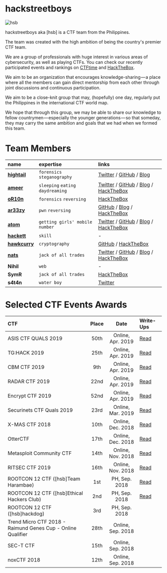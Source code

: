 # hackstreetboys

![hsb](https://i.imgur.com/X5q5l2i.jpg)

hackstreetboys aka [hsb] is a CTF team from the Philippines.

The team was created with the high ambition of being the country's premier CTF team.

We are a group of professionals with huge interest in various areas of cybersecurity, as well as playing CTFs. You can check our recently participated events and rankings on [CTFtime](https://ctftime.org/team/43377) and [HackTheBox](https://www.hackthebox.eu/home/teams/profile/1246).

We aim to be an organization that encourages knowledge-sharing — a place where all the members can gain direct mentorship from each other through joint discussions and continuous participation. 

We aim to be a close-knit group that may, (hopefully) one day, regularly put the Philippines in the international CTF world map. 

We hope that through this group, we may be able to share our knowledge to fellow countrymen — especially the younger generations — so that someday, they may carry the same ambition and goals that we had when we formed this team.

# Team Members

| name        | expertise          | links |
|:-------------|:------------------|:------|
| [**hightail**](https://ctftime.org/user/27765) | `forensics` `steganography` | [Twitter](https://twitter.com/mzer0n) / [GitHub](https://github.com/monliclican) / [Blog](https://medium.com/@monliclican) |
| [**ameer**](https://ethicalhackers.club/) | `sleeping` `eating` `daydreaming`  | [Twitter](https://twitter.com/ameerpornillos) / [GitHub](https://github.com/ameerpornillos) / [Blog](https://ethicalhackers.club/) / [HackTheBox](https://www.hackthebox.eu/profile/7252) |
| [**oR10n**](https://ctftime.org/user/27824) | `forensics` `reversing`      | [HackTheBox](https://www.hackthebox.eu/home/users/profile/12604)  |
| [**ar33zy**](https://ctftime.org/user/38734) | `pwn` `reversing` | [GitHub](https://github.com/ar33zy) / [Blog](https://medium.com/@ar33zy) / [HackTheBox](https://www.hackthebox.eu/home/users/profile/26849) |
| [**atom**](https://ctftime.org/user/31677) | `getting girls' mobile number` | [Twitter](https://twitter.com/@ajdumanhug) / [GitHub](https://github.com/ajdumanhug) / [Blog](https://medium.com/@ajdumanhug) / [HackTheBox](https://www.hackthebox.eu/home/users/profile/55589) |
| [**hackett**](https://ctftime.org/user/45247) | `skill` | -  |
| [**hawkcurry**](https://ctftime.org/user/44130) | `cryptography` | [GitHub](https://github.com/pberba) / [HackTheBox](https://www.hackthebox.eu/home/users/profile/26847) |
| [**nats**](https://ctftime.org/user/46414) | `jack of all trades` | [Twitter](https://twitter.com/nandwaninathu) / [GitHub](https://github.com/nathunandwani) / [Blog](https://nandtech.co) / [HackTheBox](https://www.hackthebox.eu/home/users/profile/19087) |
| **Nihil** | `web` | -  |
| **SymR** | `jack of all trades` | [HackTheBox](https://www.hackthebox.eu/home/users/profile/50201) |
| **s4t4n** | `water boy` | [Twitter](https://twitter.com/s4t4n0x5f7068) |

# Selected CTF Events Awards

| CTF                                       | Place      | Date                                 | Write-Ups |
|:------------------------------------------|:----------:|:-------------------------------------:|:---------|
| ASIS CTF QUALS 2019                       | 50th |                    Online, Apr. 2019 | [Read](https://medium.com/hackstreetboys/tagged/asis-ctf-2019) |
| TG:HACK 2019                              | 25th |                    Online, Apr. 2019 | [Read](https://medium.com/hackstreetboys/tagged/tghack2019) |
| CBM CTF 2019                              | 9th  |                    Online, Apr. 2019 | [Read](https://medium.com/hackstreetboys/tagged/cbmctf2019) |
| RADAR CTF 2019                            | 22nd |                    Online, Apr. 2019 | [Read](https://medium.com/hackstreetboys/tagged/radar2019) |
| Encrypt CTF 2019                          | 52nd |                    Online, Apr. 2019 | [Read](https://medium.com/hackstreetboys/tagged/encrypt2019) |
| Securinets CTF Quals 2019                 | 23rd |                    Online, Mar. 2019 | [Read](https://medium.com/hackstreetboys/tagged/securinets) |
| X-MAS CTF 2018                            | 10th |                    Online, Dec. 2018 | [Read](https://medium.com/hackstreetboys/hackstreetboys-x-mas-ctf-write-up-for-web-web-crypto-and-others-46df2a635a90) |
| OtterCTF                                  | 17th |                  Online, Dec. 2018 | [Read](https://medium.com/hackstreetboys/defcon-dfir-ctf-2018-lessons-learned-890ef781b96c) |
| Metasploit Community CTF                  | 14th |                   Online, Nov. 2018 | [Read](https://ethicalhackers.club/metasploit-community-ctf-2018-2-of-diamonds-write-up/) |
| RITSEC CTF 2019                           | 16th |                   Online, Nov. 2018 | [Read](https://medium.com/hackstreetboys/hackstreetboys-x-mas-ctf-write-up-for-web-web-crypto-and-others-46df2a635a90) |
| ROOTCON 12 CTF ([hsb]Team Harambae)       | 1st  |             PH, Sep. 2018 | [Read](https://medium.com/hackstreetboys/tagged/rootcon) |
| ROOTCON 12 CTF ([hsb]Ethical Hackers Club)| 2nd  |    PH, Sep. 2018 | [Read](https://medium.com/hackstreetboys/tagged/rootcon) |
| ROOTCON 12 CTF ([hsb]hackdog)             | 3rd  |              PH, Sep. 2018 |
| Trend Micro CTF 2018 - Raimund Genes Cup - Online Qualifier | 28th | Online, Sep. 2018 |
| SEC-T CTF                                 | 15th |                   Online, Sep. 2018 |
| noxCTF 2018                               | 12th |                   Online, Sep. 2018 |

